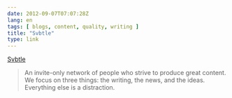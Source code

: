 ```yaml
---
date: 2012-09-07T07:07:28Z
lang: en
tags: [ blogs, content, quality, writing ]
title: "Svbtle"
type: link
---
```


[Svbtle](https://svbtle.com/)

> An invite-only network of people who strive to produce great content.
> We focus on three things: the writing, the news, and the ideas.
> Everything else is a distraction.

